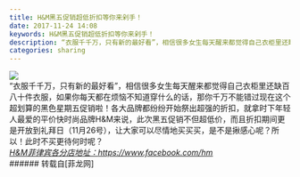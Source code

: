```yaml
---
title: H&M黑五促销超低折扣等你来剁手！
date: 2017-11-24 14:08
keywords: H&M黑五促销超低折扣等你来剁手！
description: “衣服千千万，只有新的最好看”，相信很多女生每天醒来都觉得自己衣柜里还缺百八十件衣服，如果你每天都在烦恼不知道穿什么的话，那你千万不能错过现在这个超划算的黑色星期五促销啦！各大品牌都纷纷开始祭出超强的折扣，就拿时下年轻人最爱的平价快时尚品牌H&M来说，此次黑五促销不但超低价，而且折扣期间更是开放到礼拜日（11月26号），让大家可以尽情地买买买，是不是揪感心呢？所以！此时不买更待何时呢？H&M菲律宾各分店地址：https://www.facebook.com/hm
categories: sharing
---
```

<td class="t_f" id="postmessage_994850">


<img aid="685456" data-cf-modified-ce9237de8a664bcb2467ef71-="" file="data/attachment/forum/201711/24/140116ihzbbhpbbg46t4rz.jpg.thumb.jpg" id="aimg_685456" inpost="1" onclick="" onmouseover="" src="http://www.flw.ph/data/attachment/forum/201711/24/140116ihzbbhpbbg46t4rz.jpg" style="cursor:pointer" zoomfile="data/attachment/forum/201711/24/140116ihzbbhpbbg46t4rz.jpg"/>


<br/>
“衣服千千万，只有新的最好看”，相信很多女生每天醒来都觉得自己衣柜里还缺百八十件衣服，如果你每天都在烦恼不知道穿什么的话，那你千万不能错过现在这个超划算的黑色星期五促销啦！各大品牌都纷纷开始祭出超强的折扣，就拿时下年轻人最爱的平价快时尚品牌H&amp;M来说，此次黑五促销不但超低价，而且折扣期间更是开放到礼拜日（11月26号），让大家可以尽情地买买买，是不是揪感心呢？所以！此时不买更待何时呢？<br/>
<i><u>H&amp;M菲律宾各分店地址：<a href="https://www.facebook.com/hm" target="_blank">https://www.facebook.com/hm</a></u></i><br/>
</td>
###### 转载自[菲龙网]